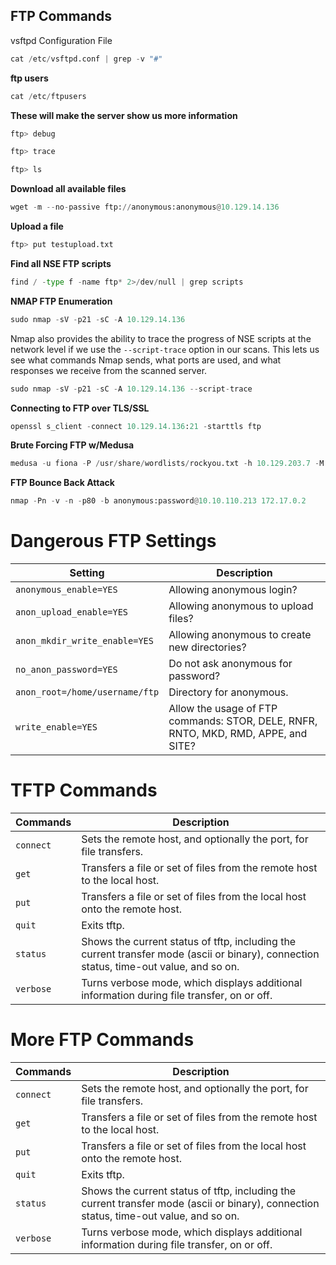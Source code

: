 
## FTP Commands



vsftpd Configuration File
```python
cat /etc/vsftpd.conf | grep -v "#"
```

**ftp users**
```python
cat /etc/ftpusers
```

**These will make the server show us more information**
```python
ftp> debug
```

```python
ftp> trace
```

```python
ftp> ls
```

**Download all available files**
```python
wget -m --no-passive ftp://anonymous:anonymous@10.129.14.136
```

**Upload a file**
```python
ftp> put testupload.txt
```

**Find all NSE FTP scripts**
```python
find / -type f -name ftp* 2>/dev/null | grep scripts
```

**NMAP FTP Enumeration**
```python
sudo nmap -sV -p21 -sC -A 10.129.14.136
```

Nmap also provides the ability to trace the progress of NSE scripts at the network level if we use the `--script-trace` option in our scans. This lets us see what commands Nmap sends, what ports are used, and what responses we receive from the scanned server.
```python
sudo nmap -sV -p21 -sC -A 10.129.14.136 --script-trace
```

**Connecting to FTP over TLS/SSL**
```python
openssl s_client -connect 10.129.14.136:21 -starttls ftp
```

**Brute Forcing FTP w/Medusa**
```python
medusa -u fiona -P /usr/share/wordlists/rockyou.txt -h 10.129.203.7 -M ftp 
```

**FTP Bounce Back Attack**
```python
nmap -Pn -v -n -p80 -b anonymous:password@10.10.110.213 172.17.0.2
```
# Dangerous FTP Settings
|**Setting**|**Description**|
|---|---|
|`anonymous_enable=YES`|Allowing anonymous login?|
|`anon_upload_enable=YES`|Allowing anonymous to upload files?|
|`anon_mkdir_write_enable=YES`|Allowing anonymous to create new directories?|
|`no_anon_password=YES`|Do not ask anonymous for password?|
|`anon_root=/home/username/ftp`|Directory for anonymous.|
|`write_enable=YES`|Allow the usage of FTP commands: STOR, DELE, RNFR, RNTO, MKD, RMD, APPE, and SITE?|
# TFTP Commands
|**Commands**|**Description**|
|---|---|
|`connect`|Sets the remote host, and optionally the port, for file transfers.|
|`get`|Transfers a file or set of files from the remote host to the local host.|
|`put`|Transfers a file or set of files from the local host onto the remote host.|
|`quit`|Exits tftp.|
|`status`|Shows the current status of tftp, including the current transfer mode (ascii or binary), connection status, time-out value, and so on.|
|`verbose`|Turns verbose mode, which displays additional information during file transfer, on or off.|
# More FTP Commands
|**Commands**|**Description**|
|---|---|
|`connect`|Sets the remote host, and optionally the port, for file transfers.|
|`get`|Transfers a file or set of files from the remote host to the local host.|
|`put`|Transfers a file or set of files from the local host onto the remote host.|
|`quit`|Exits tftp.|
|`status`|Shows the current status of tftp, including the current transfer mode (ascii or binary), connection status, time-out value, and so on.|
|`verbose`|Turns verbose mode, which displays additional information during file transfer, on or off.|